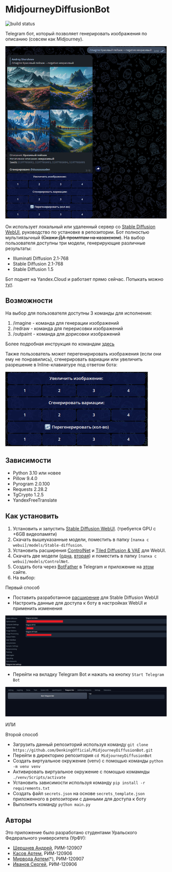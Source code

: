 # MidjourneyDiffusionBot

![build status](https://img.shields.io/github/actions/workflow/status/DenkingOfficial/MidjourneyDiffusionBot/python-app.yml?style=flat-square)

Telegram бот, который позволяет генерировать изображения по описанию (совсем как Midjourney).

![Bot UI](/static/bot-ui.jpg)

Он использует локальный или удаленный сервер со [Stable Diffusion WebUI](https://github.com/DenkingOfficial/pure-sd-webui), руководство по установке в репозитории. Бот полностью мультиязычный ~~(Скажи ДА промптам на казахском)~~. На выбор пользователя доступны три модели, генерирующие различные результаты:

* Illuminati Diffusion 2.1-768
* Stable Diffusion 2.1-768
* Stable Diffusion 1.5

Бот поднят на Yandex.Cloud и работает прямо сейчас. Потыкать можно [тут](https://t.me/midjourneydiffusion_bot).

## Возможности

На выбор для пользователя доступны 3 команды для исполнения:
1. /imagine - команда для генерации изображений
2. /redraw - команда для перерисовки изображений
3. /outpaint - команда для дорисовки изображений

Более подробная инструкция по командам [здесь](https://github.com/DenkingOfficial/MidjourneyDiffusionBot/wiki/%D0%94%D0%BE%D0%BA%D1%83%D0%BC%D0%B5%D0%BD%D1%82%D0%B0%D1%86%D0%B8%D1%8F-%D0%BF%D0%BE-%D0%BA%D0%BE%D0%BC%D0%B0%D0%BD%D0%B4%D0%B0%D0%BC)

Также пользователь может перегенирировать изображения (если они ему не понравились), сгенерировать вариации или увеличить разрешение в Inline-клавиатуре под ответом бота:

![Inline Keyboard](/static/inline-keyboard.jpg)

## Зависимости

- Python 3.10 или новее
- Pillow 9.4.0
- Pyrogram 2.0.100
- Requests 2.28.2
- TgCrypto 1.2.5
- YandexFreeTranslate

## Как установить

1. Установить и запустить [Stable Diffusion WebUI](https://github.com/DenkingOfficial/pure-sd-webui). (требуется GPU с +6GB видеопамяти)
2. Скачать вышеуказанные модели, поместить в папку `[папка с webui]/models/Stable-diffusion`.
3. Установить расширения [ControlNet](https://github.com/Mikubill/sd-webui-controlnet) и [Tiled Diffusion & VAE](https://github.com/pkuliyi2015/multidiffusion-upscaler-for-automatic1111) для WebUI.
4. Скачать две модели ([одна](https://huggingface.co/lllyasviel/control_v11p_sd15_softedge/blob/main/diffusion_pytorch_model.fp16.safetensors), [вторая](https://huggingface.co/lllyasviel/control_v11p_sd15_inpaint/blob/main/diffusion_pytorch_model.fp16.safetensors)) и поместить в папку `[папка с webui]/models/ControlNet`.
5. Создать бота через [BotFather](https://t.me/BotFather) в Telegram и приложение на [этом](https://telegram.org/apps) сайте.
6. На выбор:

Первый способ

+ Поставить разработанное [расширение](https://github.com/DenkingOfficial/sd-telegram-bot-extension) для Stable Diffusion WebUI
+ Настроить данные для доступа к боту в настройках WebUI и применить изменения

![WebUI Settings](/static/webui-extension.jpg)

+ Перейти на вкладку Telegram Bot и нажать на кнопку `Start Telegram Bot`

![WebUI Bot Tab](/static/webui-bot-tab.jpg)

ИЛИ

Второй способ

+ Загрузить данный репозиторий используя команду `git clone https://github.com/DenkingOfficial/MidjourneyDiffusionBot.git`
+ Перейти в директорию репозитория `cd MidjourneyDiffusionBot`
+ Cоздать виртуальное окружение (venv) с помощью команды `python -m venv venv`
+ Активировать виртуальное окружение с помощью комамнды `./venv/Scripts/activate`
+ Установить зависимости используя команду `pip install -r requirements.txt`
+ Создать файл `secrets.json` на основе `secrets_template.json` приложенного в репозитории с данными для доступа к боту
+ Выполнить команду `python main.py`

## Авторы

Это приложение было разработано студентами Уральского Федерального университета (УрФУ):

- [Шершнев Андрей](https://github.com/DenkingOfficial), РИМ-120907
- [Касов Артем](https://github.com/A-Kasov), РИМ-120906
- [Мирвода Артем](https://github.com/Roccowen)(†), РИМ-120907 
- [Иванов Сергей](https://github.com/rancelyndar), РИМ-120906
